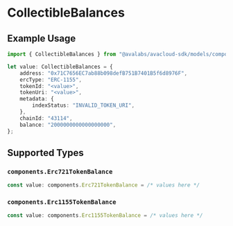 # CollectibleBalances

## Example Usage

```typescript
import { CollectibleBalances } from "@avalabs/avacloud-sdk/models/components";

let value: CollectibleBalances = {
    address: "0x71C7656EC7ab88b098defB751B7401B5f6d8976F",
    ercType: "ERC-1155",
    tokenId: "<value>",
    tokenUri: "<value>",
    metadata: {
        indexStatus: "INVALID_TOKEN_URI",
    },
    chainId: "43114",
    balance: "2000000000000000000",
};
```

## Supported Types

### `components.Erc721TokenBalance`

```typescript
const value: components.Erc721TokenBalance = /* values here */
```

### `components.Erc1155TokenBalance`

```typescript
const value: components.Erc1155TokenBalance = /* values here */
```

